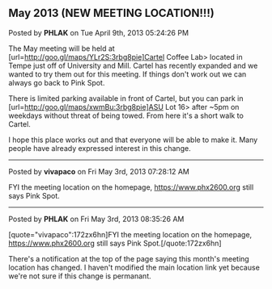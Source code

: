 ## May 2013 (NEW MEETING LOCATION!!!)
Posted by **PHLAK** on Tue April 9th, 2013 05:24:26 PM

The May meeting will be held at [url=http://goo.gl/maps/YLr2S:3rbg8pie]Cartel Coffee Lab> located in Tempe just off of University and Mill.  Cartel has recently expanded and we wanted to try them out for this meeting.  If things don't work out we can always go back to Pink Spot.

There is limited parking available in front of Cartel, but you can park in [url=http://goo.gl/maps/xwmBu:3rbg8pie]ASU Lot 16> after ~5pm on weekdays without threat of being towed.  From here it's a short walk to Cartel.

I hope this place works out and that everyone will be able to make it.  Many people have already expressed interest in this change.

--------------------------------------------------------------------------------

Posted by **vivapaco** on Fri May 3rd, 2013 07:28:12 AM

FYI the meeting location on the homepage, <https://www.phx2600.org> still says Pink Spot.

--------------------------------------------------------------------------------

Posted by **PHLAK** on Fri May 3rd, 2013 08:35:26 AM

[quote="vivapaco":172zx6hn]FYI the meeting location on the homepage, <https://www.phx2600.org> still says Pink Spot.[/quote:172zx6hn]

There's a notification at the top of the page saying this month's meeting location has changed.  I haven't modified the main location link yet because we're not sure if this change is permanant.
